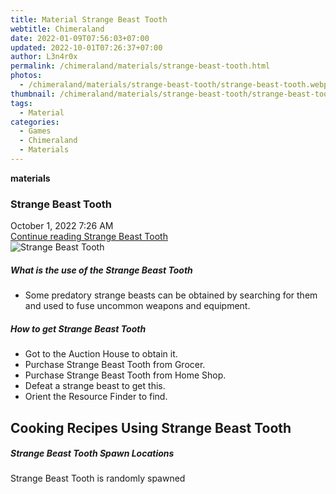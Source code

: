 ```yaml
---
title: Material Strange Beast Tooth
webtitle: Chimeraland
date: 2022-01-09T07:56:03+07:00
updated: 2022-10-01T07:26:37+07:00
author: L3n4r0x
permalink: /chimeraland/materials/strange-beast-tooth.html
photos:
  - /chimeraland/materials/strange-beast-tooth/strange-beast-tooth.webp
thumbnail: /chimeraland/materials/strange-beast-tooth/strange-beast-tooth.webp
tags:
  - Material
categories:
  - Games
  - Chimeraland
  - Materials
---
```


<section id="bootstrap-wrapper">
  <link
    rel="stylesheet"
    href="https://cdn.statically.io/gh/dimaslanjaka/Web-Manajemen/40ac3225/css/bootstrap-4.5-wrapper.css"
  />
  <div
    class="row g-0 border rounded overflow-hidden flex-md-row mb-4 shadow-sm position-relative"
  >
    <div class="col p-4 d-flex flex-column position-static">
      <strong class="d-inline-block mb-2 text-success">materials</strong>
      <h3 class="mb-0">Strange Beast Tooth</h3>
      <div class="mb-1 text-muted">October 1, 2022 7:26 AM</div>
      <a
        href="/chimeraland/materials/strange-beast-tooth.html"
        class="stretched-link d-none"
        >Continue reading Strange Beast Tooth</a
      >
    </div>
    <div class="col-auto d-none d-lg-block">
      <img
        src="/chimeraland/materials/strange-beast-tooth/strange-beast-tooth.webp"
        alt="Strange Beast Tooth"
      />
    </div>
  </div>
  <div class="row">
    <div class="col-lg-6 col-12 mb-2">
      <div class="card">
        <div class="card-body">
          <h5 class="card-title">What is the use of the Strange Beast Tooth</h5>
          <div class="card-text">
            <ul>
              <li>
                Some predatory strange beasts can be obtained by searching for
                them and used to fuse uncommon weapons and equipment.
              </li>
            </ul>
          </div>
        </div>
      </div>
    </div>
    <div class="col-lg-6 col-12 mb-2">
      <div class="card">
        <div class="card-body">
          <h5 class="card-title">How to get Strange Beast Tooth</h5>
          <div class="card-text">
            <ul>
              <li>Got to the Auction House to obtain it.</li>
              <li>Purchase Strange Beast Tooth from Grocer.</li>
              <li>Purchase Strange Beast Tooth from Home Shop.</li>
              <li>Defeat a strange beast to get this.</li>
              <li>Orient the Resource Finder to find.</li>
            </ul>
          </div>
        </div>
      </div>
    </div>
    <div class="col-lg-6 col-12 mb-2">
      <h2 id="cookable">Cooking Recipes Using Strange Beast Tooth</h2>
    </div>
    <div class="col-12 mb-2">
      <h5>Strange Beast Tooth Spawn Locations</h5>
      <p>Strange Beast Tooth is randomly spawned</p>
    </div>
  </div>
</section>